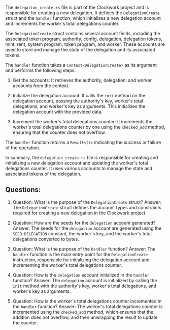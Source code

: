 The `delegation_create.rs` file is part of the Clockwork project and is responsible for creating a new delegation. It defines the `DelegationCreate` struct and the `handler` function, which initializes a new delegation account and increments the worker's total delegations counter.

The `DelegationCreate` struct contains several account fields, including the associated token program, authority, config, delegation, delegation tokens, mint, rent, system program, token program, and worker. These accounts are used to store and manage the state of the delegation and its associated tokens.

The `handler` function takes a `Context<DelegationCreate>` as its argument and performs the following steps:

1. Get the accounts: It retrieves the authority, delegation, and worker accounts from the context.

2. Initialize the delegation account: It calls the `init` method on the delegation account, passing the authority's key, worker's total delegations, and worker's key as arguments. This initializes the delegation account with the provided data.

3. Increment the worker's total delegations counter: It increments the worker's total delegations counter by one using the `checked_add` method, ensuring that the counter does not overflow.

The `handler` function returns a `Result<()>` indicating the success or failure of the operation.

In summary, the `delegation_create.rs` file is responsible for creating and initializing a new delegation account and updating the worker's total delegations counter. It uses various accounts to manage the state and associated tokens of the delegation.

## Questions:

1. Question: What is the purpose of the `DelegationCreate` struct?
   Answer: The `DelegationCreate` struct defines the account types and constraints required for creating a new delegation in the Clockwork project.

2. Question: How are the seeds for the `delegation` account generated?
   Answer: The seeds for the `delegation` account are generated using the `SEED_DELEGATION` constant, the worker's key, and the worker's total delegations converted to bytes.

3. Question: What is the purpose of the `handler` function?
   Answer: The `handler` function is the main entry point for the `DelegationCreate` instruction, responsible for initializing the delegation account and incrementing the worker's total delegations counter.

4. Question: How is the `delegation` account initialized in the `handler` function?
   Answer: The `delegation` account is initialized by calling the `init` method with the authority's key, worker's total delegations, and worker's key as arguments.

5. Question: How is the worker's total delegations counter incremented in the `handler` function?
   Answer: The worker's total delegations counter is incremented using the `checked_add` method, which ensures that the addition does not overflow, and then unwrapping the result to update the counter.
